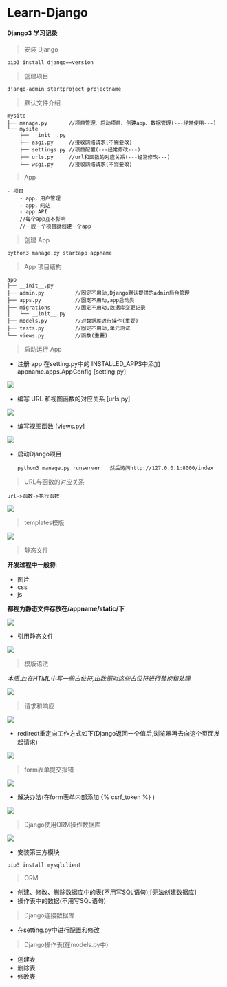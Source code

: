 

# Learn-Django

#### Django3 学习记录

> 安装 Django

```shell
pip3 install django==version
```

> 创建项目

```shell
django-admin startproject projectname
```

> 默认文件介绍

```shell
mysite
├── manage.py       //项目管理、启动项目、创建app、数据管理(---经常使用---)
└── mysite
    ├── __init__.py
    ├── asgi.py     //接收网络请求(不需要改)
    ├── settings.py //项目配置(---经常修改---)
    ├── urls.py     //url和函数的对应关系(---经常修改---)
    └── wsgi.py     //接收网络请求(不需要改)
```

> App

```
- 项目
    - app，用户管理
    - app，网站
    - app API
    //每个app互不影响
    //一般一个项目就创建一个app
```

> 创建 App

```shell
python3 manage.py startapp appname
```

> App 项目结构

```
app
├── __init__.py
├── admin.py          //固定不用动,Django默认提供的admin后台管理
├── apps.py           //固定不用动,app启动类
├── migrations        //固定不用动,数据库变更记录
│   └── __init__.py
├── models.py         //对数据库进行操作(重要)
├── tests.py          //固定不用动,单元测试
└── views.py          //函数(重要)
```

> 启动运行 App

- 注册 app  在setting.py中的  INSTALLED_APPS中添加  appname.apps.AppConfig   [setting.py]

![](./img/alex01.png)

- 编写 URL 和视图函数的对应关系   [urls.py]

![](./img/alex05.png)

- 编写视图函数  [views.py]

![](./img/alex02.png)

- 启动Django项目

  ```shell
  python3 manage.py runserver   然后访问http://127.0.0.1:8000/index
  ```

  

> URL与函数的对应关系

```
url->函数->执行函数
```

![](./img/alex03.png)

> templates模版

![](./img/alex04.png)

> 静态文件

**开发过程中一般将**:

- 图片
- css
- js

**都视为静态文件存放在/appname/static/下**

![](./img/alex.png)

- 引用静态文件

![](./img/alex06.png)

> 模版语法

*本质上:在HTML中写一些占位符,由数据对这些占位符进行替换和处理*

![](./img/template_syntax.png)

> 请求和响应

![](./img/alex08.png)

- redirect重定向工作方式如下(Django返回一个值后,浏览器再去向这个页面发起请求)

![](./img/alex07.png)

> form表单提交报错

![](./img/alex09.png)

- 解决办法(在form表单内部添加   {% csrf_token %}  )

![](./img/alex10.png)

> Django使用ORM操作数据库

![](./img/alex11.png)

- 安装第三方模块

```shell
pip3 install mysqlclient
```

> ORM

- 创建、修改、删除数据库中的表(不用写SQL语句);[无法创建数据库]
- 操作表中的数据(不用写SQL语句)

> Django连接数据库

- 在setting.py中进行配置和修改

> Django操作表(在models.py中)

- 创建表
- 删除表
- 修改表
